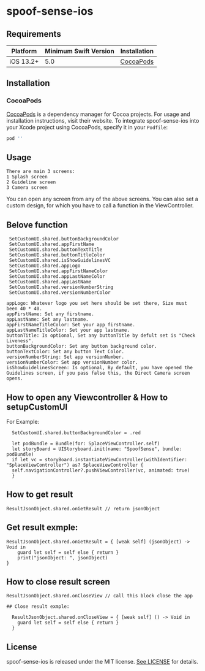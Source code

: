 # spoof-sense-ios

## Requirements

| Platform | Minimum Swift Version | Installation
| --- | --- | --- |
| iOS 13.2+ | 5.0 | [CocoaPods](#cocoapods)

## Installation

### CocoaPods

[CocoaPods](https://cocoapods.org) is a dependency manager for Cocoa projects. For usage and installation instructions, visit their website. To integrate spoof-sense-ios into your Xcode project using CocoaPods, specify it in your `Podfile`:

```ruby
pod ''
```

## Usage

```
There are main 3 screens:
1 Splash screen
2 Guideline screen
3 Camera screen
```

You can open any screen from any of the above screens.
You can also set a custom design, for which you have to call a function in the ViewController.

## Belove function

```
 SetCustomUI.shared.buttonBackgroundColor
 SetCustomUI.shared.appFirstName
 SetCustomUI.shared.buttonTextTitle
 SetCustomUI.shared.buttonTitleColor
 SetCustomUI.shared.isShowGuidelinesVC
 SetCustomUI.shared.appLogo
 SetCustomUI.shared.appFirstNameColor
 SetCustomUI.shared.appLastNameColor
 SetCustomUI.shared.appLastName
 SetCustomUI.shared.versionNumberString
 SetCustomUI.shared.versionNumberColor
```

```
appLogo: Whatever logo you set here should be set there, Size must been 40 * 40.
appFirstName: Set any firstname.
appLastName: Set any lastname.
appFirstNameTitleColor: Set your app firstname.
appLastNameTitleColor: Set your app lastname.
buttonTitle: Is optional, Set any buttonTitle by defult set is "Check Liveness".
buttonBackgroundColor: Set any button background color.
buttonTextColor: Set any button Text Color.
versionNumberString: Set app versionNumber.
versionNumberColor: Set app versionNumber color.
isShowGuidelinesScreen: Is optional, By default, you have opened the Guidelines screen, if you pass false this, the Direct Camera screen opens.
```

## How to open any Viewcontroller & How to setupCustomUI 

For Example:
```
  SetCustomUI.shared.buttonBackgroundColor = .red

  let podBundle = Bundle(for: SplaceViewController.self)
  let storyBoard = UIStoryboard.init(name: "SpoofSense", bundle: podBundle)
  if let vc = storyBoard.instantiateViewController(withIdentifier: "SplaceViewController") as? SplaceViewController {
  self.navigationController?.pushViewController(vc, animated: true)
  }
```

## How to get result 

```
ResultJsonObject.shared.onGetResult // return jsonObject
```

## Get result exmple:
```
ResultJsonObject.shared.onGetResult = { [weak self] (jsonObject) -> Void in
    guard let self = self else { return }
    print("jsonObject: ", jsonObject)
}
```

## How to close result screen

```
ResultJsonObject.shared.onCloseView // call this block close the app
```

```
## Close result exmple:

  ResultJsonObject.shared.onCloseView = { [weak self] () -> Void in
    guard let self = self else { return }
  }
```

## License

spoof-sense-ios is released under the MIT license. [See LICENSE](http://www.opensource.org/licenses/MIT) for details.

